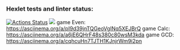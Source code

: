 ### Hexlet tests and linter status:
[![Actions Status](https://github.com/yevtea/java-project-lvl1/workflows/hexlet-check/badge.svg)](https://github.com/yevtea/java-project-lvl1/actions)
<a href="https://codeclimate.com/github/yevtea/java-project-lvl1/maintainability"><img src="https://api.codeclimate.com/v1/badges/541f90efcf8c8b12691d/maintainability" /></a>
game Even: https://asciinema.org/a/pI9d39jnTQGeoVgINq5XEJBrQ
game Calc: https://asciinema.org/a/a6jE6QHrF48s380c80wsM3kda
game GCD: https://asciinema.org/a/cqhcuHn7TJTH1KJnjrWm9i2pn
